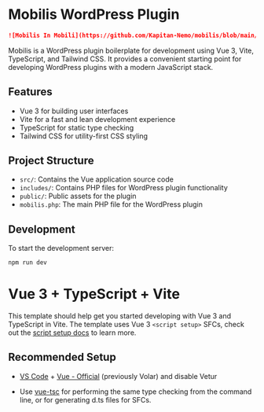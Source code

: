 # Mobilis WordPress Plugin

```markdown
![Mobilis In Mobili](https://github.com/Kapitan-Nemo/mobilis/blob/main/images/mobilis-in-mobili.png)
```

Mobilis is a WordPress plugin boilerplate for development using Vue 3, Vite, TypeScript, and Tailwind CSS. It provides a convenient starting point for developing WordPress plugins with a modern JavaScript stack.

## Features

- Vue 3 for building user interfaces
- Vite for a fast and lean development experience
- TypeScript for static type checking
- Tailwind CSS for utility-first CSS styling

## Project Structure

- `src/`: Contains the Vue application source code
- `includes/`: Contains PHP files for WordPress plugin functionality
- `public/`: Public assets for the plugin
- `mobilis.php`: The main PHP file for the WordPress plugin

## Development

To start the development server:

```sh
npm run dev
```

# Vue 3 + TypeScript + Vite

This template should help get you started developing with Vue 3 and TypeScript in Vite. The template uses Vue 3 `<script setup>` SFCs, check out the [script setup docs](https://v3.vuejs.org/api/sfc-script-setup.html#sfc-script-setup) to learn more.

## Recommended Setup

- [VS Code](https://code.visualstudio.com/) + [Vue - Official](https://marketplace.visualstudio.com/items?itemName=Vue.volar) (previously Volar) and disable Vetur

- Use [vue-tsc](https://github.com/vuejs/language-tools/tree/master/packages/tsc) for performing the same type checking from the command line, or for generating d.ts files for SFCs.
